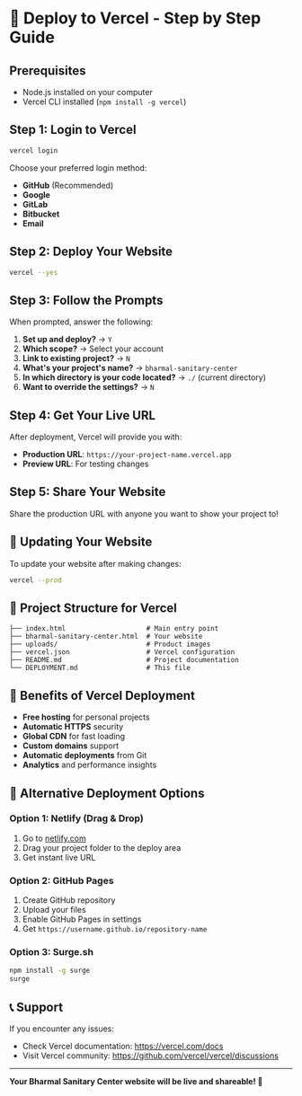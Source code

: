 # 🚀 Deploy to Vercel - Step by Step Guide

## Prerequisites
- Node.js installed on your computer
- Vercel CLI installed (`npm install -g vercel`)

## Step 1: Login to Vercel
```bash
vercel login
```
Choose your preferred login method:
- **GitHub** (Recommended)
- **Google**
- **GitLab**
- **Bitbucket**
- **Email**

## Step 2: Deploy Your Website
```bash
vercel --yes
```

## Step 3: Follow the Prompts
When prompted, answer the following:

1. **Set up and deploy?** → `Y`
2. **Which scope?** → Select your account
3. **Link to existing project?** → `N`
4. **What's your project's name?** → `bharmal-sanitary-center`
5. **In which directory is your code located?** → `./` (current directory)
6. **Want to override the settings?** → `N`

## Step 4: Get Your Live URL
After deployment, Vercel will provide you with:
- **Production URL**: `https://your-project-name.vercel.app`
- **Preview URL**: For testing changes

## Step 5: Share Your Website
Share the production URL with anyone you want to show your project to!

## 🔄 Updating Your Website
To update your website after making changes:
```bash
vercel --prod
```

## 📁 Project Structure for Vercel
```
├── index.html                    # Main entry point
├── bharmal-sanitary-center.html  # Your website
├── uploads/                      # Product images
├── vercel.json                   # Vercel configuration
├── README.md                     # Project documentation
└── DEPLOYMENT.md                 # This file
```

## 🌟 Benefits of Vercel Deployment
- **Free hosting** for personal projects
- **Automatic HTTPS** security
- **Global CDN** for fast loading
- **Custom domains** support
- **Automatic deployments** from Git
- **Analytics** and performance insights

## 🔗 Alternative Deployment Options

### Option 1: Netlify (Drag & Drop)
1. Go to [netlify.com](https://netlify.com)
2. Drag your project folder to the deploy area
3. Get instant live URL

### Option 2: GitHub Pages
1. Create GitHub repository
2. Upload your files
3. Enable GitHub Pages in settings
4. Get `https://username.github.io/repository-name`

### Option 3: Surge.sh
```bash
npm install -g surge
surge
```

## 📞 Support
If you encounter any issues:
- Check Vercel documentation: https://vercel.com/docs
- Visit Vercel community: https://github.com/vercel/vercel/discussions

---

**Your Bharmal Sanitary Center website will be live and shareable! 🎉** 